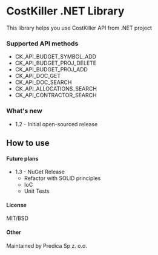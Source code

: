 # CostKiller .NET Library

This library helps you use CostKiller API from .NET project

### Supported API methods

 - CK_API_BUDGET_SYMBOL_ADD
 - CK_API_BUDGET_PROJ_DELETE
 - CK_API_BUDGET_PROJ_ADD
 - CK_API_DOC_GET
 - CK_API_DOC_SEARCH
 - CK_API_ALLOCATIONS_SEARCH
 - CK_API_CONTRACTOR_SEARCH

### What's new

- 1.2 - Initial open-sourced release

## How to use

#### Future plans

 - 1.3 - NuGet Release
    - Refactor with SOLID principles
    - IoC
    - Unit Tests

#### License
MIT/BSD

#### Other
Maintained by Predica Sp z. o.o.
